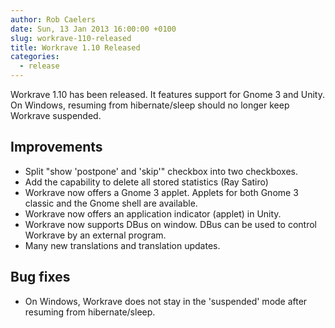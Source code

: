 ```yaml
---
author: Rob Caelers
date: Sun, 13 Jan 2013 16:00:00 +0100
slug: workrave-110-released
title: Workrave 1.10 Released
categories:
  - release
---
```

Workrave 1.10 has been released. It features support for Gnome 3 and Unity. On
Windows, resuming from hibernate/sleep should no longer keep Workrave suspended.
<!--more-->

## Improvements

- Split "show 'postpone' and 'skip'" checkbox into two checkboxes.
- Add the capability to delete all stored statistics (Ray Satiro)
- Workrave now offers a Gnome 3 applet. Applets for both Gnome 3 classic and the
  Gnome shell are available.
- Workrave now offers an application indicator (applet) in Unity.
- Workrave now supports DBus on window. DBus can be used to control Workrave by
  an external program.
- Many new translations and translation updates.

## Bug fixes

- On Windows, Workrave does not stay in the 'suspended' mode after resuming from
  hibernate/sleep.
